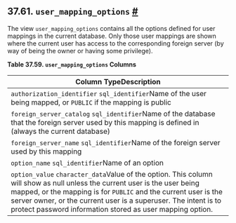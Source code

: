 ## 37.61. `user_mapping_options` [#](#INFOSCHEMA-USER-MAPPING-OPTIONS)

The view `user_mapping_options` contains all the options defined for user mappings in the current database. Only those user mappings are shown where the current user has access to the corresponding foreign server (by way of being the owner or having some privilege).

**Table 37.59. `user_mapping_options` Columns**

| Column TypeDescription                                                                                                                                                                                                                                                                                                        |
| ----------------------------------------------------------------------------------------------------------------------------------------------------------------------------------------------------------------------------------------------------------------------------------------------------------------------------- |
| `authorization_identifier` `sql_identifier`Name of the user being mapped, or `PUBLIC` if the mapping is public                                                                                                                                                                                                                |
| `foreign_server_catalog` `sql_identifier`Name of the database that the foreign server used by this mapping is defined in (always the current database)                                                                                                                                                                        |
| `foreign_server_name` `sql_identifier`Name of the foreign server used by this mapping                                                                                                                                                                                                                                         |
| `option_name` `sql_identifier`Name of an option                                                                                                                                                                                                                                                                               |
| `option_value` `character_data`Value of the option. This column will show as null unless the current user is the user being mapped, or the mapping is for `PUBLIC` and the current user is the server owner, or the current user is a superuser. The intent is to protect password information stored as user mapping option. |
